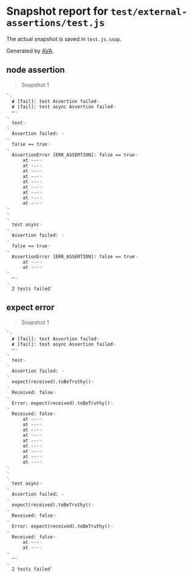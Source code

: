 # Snapshot report for `test/external-assertions/test.js`

The actual snapshot is saved in `test.js.snap`.

Generated by [AVA](https://avajs.dev).

## node assertion

> Snapshot 1

    `␊
      ✘ [fail]: test Assertion failed␊
      ✘ [fail]: test async Assertion failed␊
      ─␊
    ␊
      test␊
    ␊
      Assertion failed: ␊
    ␊
      false == true␊
    ␊
      AssertionError [ERR_ASSERTION]: false == true␊
          at ---␊
          at ---␊
          at ---␊
          at ---␊
          at ---␊
          at ---␊
          at ---␊
          at ---␊
          at ---␊
    ␊
    ␊
    ␊
      test async␊
    ␊
      Assertion failed: ␊
    ␊
      false == true␊
    ␊
      AssertionError [ERR_ASSERTION]: false == true␊
          at ---␊
          at ---␊
    ␊
      ─␊
    ␊
      2 tests failed`

## expect error

> Snapshot 1

    `␊
      ✘ [fail]: test Assertion failed␊
      ✘ [fail]: test async Assertion failed␊
      ─␊
    ␊
      test␊
    ␊
      Assertion failed: ␊
    ␊
      expect(received).toBeTruthy()␊
    ␊
      Received: false␊
    ␊
      Error: expect(received).toBeTruthy()␊
    ␊
      Received: false␊
          at ---␊
          at ---␊
          at ---␊
          at ---␊
          at ---␊
          at ---␊
          at ---␊
          at ---␊
          at ---␊
    ␊
    ␊
    ␊
      test async␊
    ␊
      Assertion failed: ␊
    ␊
      expect(received).toBeTruthy()␊
    ␊
      Received: false␊
    ␊
      Error: expect(received).toBeTruthy()␊
    ␊
      Received: false␊
          at ---␊
          at ---␊
    ␊
      ─␊
    ␊
      2 tests failed`
